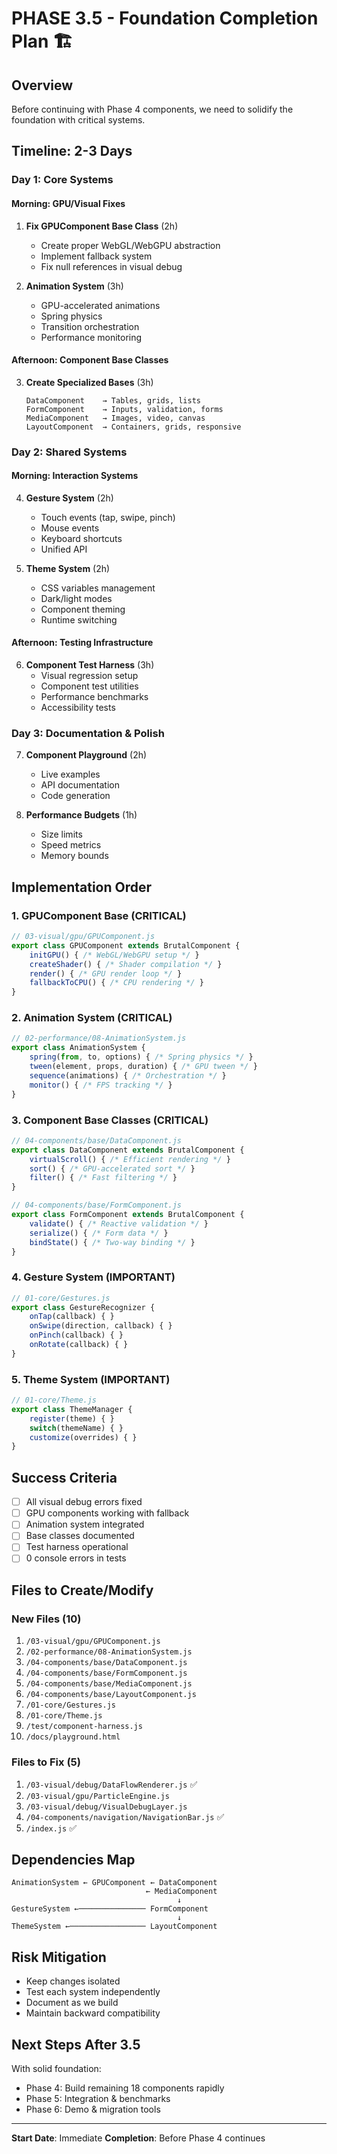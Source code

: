 # PHASE 3.5 - Foundation Completion Plan 🏗️

## Overview
Before continuing with Phase 4 components, we need to solidify the foundation with critical systems.

## Timeline: 2-3 Days

### Day 1: Core Systems
#### Morning: GPU/Visual Fixes
1. **Fix GPUComponent Base Class** (2h)
   - Create proper WebGL/WebGPU abstraction
   - Implement fallback system
   - Fix null references in visual debug

2. **Animation System** (3h)
   - GPU-accelerated animations
   - Spring physics
   - Transition orchestration
   - Performance monitoring

#### Afternoon: Component Base Classes
3. **Create Specialized Bases** (3h)
   ```
   DataComponent    → Tables, grids, lists
   FormComponent    → Inputs, validation, forms  
   MediaComponent   → Images, video, canvas
   LayoutComponent  → Containers, grids, responsive
   ```

### Day 2: Shared Systems
#### Morning: Interaction Systems
4. **Gesture System** (2h)
   - Touch events (tap, swipe, pinch)
   - Mouse events
   - Keyboard shortcuts
   - Unified API

5. **Theme System** (2h)
   - CSS variables management
   - Dark/light modes
   - Component theming
   - Runtime switching

#### Afternoon: Testing Infrastructure
6. **Component Test Harness** (3h)
   - Visual regression setup
   - Component test utilities
   - Performance benchmarks
   - Accessibility tests

### Day 3: Documentation & Polish
7. **Component Playground** (2h)
   - Live examples
   - API documentation
   - Code generation

8. **Performance Budgets** (1h)
   - Size limits
   - Speed metrics
   - Memory bounds

## Implementation Order

### 1. GPUComponent Base (CRITICAL)
```javascript
// 03-visual/gpu/GPUComponent.js
export class GPUComponent extends BrutalComponent {
    initGPU() { /* WebGL/WebGPU setup */ }
    createShader() { /* Shader compilation */ }
    render() { /* GPU render loop */ }
    fallbackToCPU() { /* CPU rendering */ }
}
```

### 2. Animation System (CRITICAL)
```javascript
// 02-performance/08-AnimationSystem.js
export class AnimationSystem {
    spring(from, to, options) { /* Spring physics */ }
    tween(element, props, duration) { /* GPU tween */ }
    sequence(animations) { /* Orchestration */ }
    monitor() { /* FPS tracking */ }
}
```

### 3. Component Base Classes (CRITICAL)
```javascript
// 04-components/base/DataComponent.js
export class DataComponent extends BrutalComponent {
    virtualScroll() { /* Efficient rendering */ }
    sort() { /* GPU-accelerated sort */ }
    filter() { /* Fast filtering */ }
}

// 04-components/base/FormComponent.js
export class FormComponent extends BrutalComponent {
    validate() { /* Reactive validation */ }
    serialize() { /* Form data */ }
    bindState() { /* Two-way binding */ }
}
```

### 4. Gesture System (IMPORTANT)
```javascript
// 01-core/Gestures.js
export class GestureRecognizer {
    onTap(callback) { }
    onSwipe(direction, callback) { }
    onPinch(callback) { }
    onRotate(callback) { }
}
```

### 5. Theme System (IMPORTANT)
```javascript
// 01-core/Theme.js
export class ThemeManager {
    register(theme) { }
    switch(themeName) { }
    customize(overrides) { }
}
```

## Success Criteria
- [ ] All visual debug errors fixed
- [ ] GPU components working with fallback
- [ ] Animation system integrated
- [ ] Base classes documented
- [ ] Test harness operational
- [ ] 0 console errors in tests

## Files to Create/Modify

### New Files (10)
1. `/03-visual/gpu/GPUComponent.js`
2. `/02-performance/08-AnimationSystem.js`
3. `/04-components/base/DataComponent.js`
4. `/04-components/base/FormComponent.js`
5. `/04-components/base/MediaComponent.js`
6. `/04-components/base/LayoutComponent.js`
7. `/01-core/Gestures.js`
8. `/01-core/Theme.js`
9. `/test/component-harness.js`
10. `/docs/playground.html`

### Files to Fix (5)
1. `/03-visual/debug/DataFlowRenderer.js` ✅
2. `/03-visual/gpu/ParticleEngine.js`
3. `/03-visual/debug/VisualDebugLayer.js`
4. `/04-components/navigation/NavigationBar.js` ✅
5. `/index.js` ✅

## Dependencies Map
```
AnimationSystem ← GPUComponent ← DataComponent
                              ← MediaComponent
                                     ↓
GestureSystem ←─────────────── FormComponent
                                     ↓
ThemeSystem ←───────────────── LayoutComponent
```

## Risk Mitigation
- Keep changes isolated
- Test each system independently
- Document as we build
- Maintain backward compatibility

## Next Steps After 3.5
With solid foundation:
- Phase 4: Build remaining 18 components rapidly
- Phase 5: Integration & benchmarks
- Phase 6: Demo & migration tools

---
**Start Date**: Immediate
**Completion**: Before Phase 4 continues